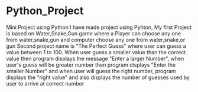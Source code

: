 # Python_Project
Mini Project using Python
I have made project using Pyhton,
My first Project is based on Water,Snake,Gun game where a Player can choose any one from water,snake,gun and computer choose any one from water,snake,or gun
Second project name is "The Perfect Guess" where user can guess a value between 1 to 100. When user guess a smaller value than the correct value then program
displays the message "Enter a larger Number", when user's guess will be greater number then program displays "Enter the smaller Number" and when user will 
guess the right number, program displays the "right value" and also displays the number of guesses used by user to arrive at correct number
